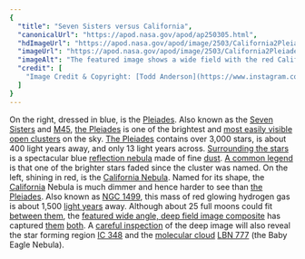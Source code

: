 ```yaml
---
{
  "title": "Seven Sisters versus California",
  "canonicalUrl": "https://apod.nasa.gov/apod/ap250305.html",
  "hdImageUrl": "https://apod.nasa.gov/apod/image/2503/California2Pleiades_Anderson_9953.jpg",
  "imageUrl": "https://apod.nasa.gov/apod/image/2503/California2Pleiades_Anderson_960.jpg",
  "imageAlt": "The featured image shows a wide field with the red California Nebula on the left, the blue Pleiades Star Cluster on the right, and much brown interstellar dust in between. Please see the explanation for more detailed information.",
  "credit": [
    "Image Credit & Copyright: [Todd Anderson](https://www.instagram.com/andersonmusicandspace/)"
  ]
}
---
```


On the right, dressed in blue, is the [Pleiades](https://apod.nasa.gov/apod/ap950620.html). Also known as the [Seven Sisters](https://www.rmg.co.uk/stories/topics/what-are-pleiades) and [M45](https://en.wikipedia.org/wiki/Pleiades), [the Pleiades](https://apod.nasa.gov/apod/ap211124.html) is one of the brightest and [most easily visible](https://apod.nasa.gov/apod/ap170314.html) [open clusters](https://apod.nasa.gov/apod/open_clusters.html) on the sky. [The Pleiades](https://earthsky.org/favorite-star-patterns/pleiades-star-cluster-enjoys-worldwide-renown/) contains over 3,000 stars, is about 400 light years away, and only 13 light years across. [Surrounding the stars](https://apod.nasa.gov/apod/ap200323.html) is a spectacular blue [reflection nebula](https://en.wikipedia.org/wiki/Reflection_nebula) made of fine [dust](https://apod.nasa.gov/apod/lib/glossary.html#dust). [A common legend](https://arxiv.org/pdf/0810.1592) is that one of the brighter stars faded since the cluster was named. On the left, shining in red, is the [California Nebula](https://apod.nasa.gov/apod/ap060924.html). Named for its shape, the [California](https://en.wikipedia.org/wiki/California) Nebula is much dimmer and hence harder to see than [the Pleiades](https://youtu.be/V0qMKgeVR5M). Also known as [NGC 1499](https://en.wikipedia.org/wiki/California_Nebula), this mass of red glowing hydrogen gas is about 1,500 [light years](https://chandra.harvard.edu/photo/cosmic_distance.html) away. Although about 25 full moons could fit [between them](https://apod.nasa.gov/apod/ap090411.html), the [featured wide angle, deep field image composite](https://www.instagram.com/p/DGREz_SpZIL/) has captured [them](https://apod.nasa.gov/apod/ap960618.html) [both](https://apod.nasa.gov/apod/ap090212.html). A [careful inspection](https://i.dailymail.co.uk/1s/2022/03/30/20/56019439-10669595-This_adorable_tiny_kitten_who_is_entranced_by_the_computer_scree-m-73_1648669189326.jpg) of the deep image will also reveal the star forming region [IC 348](https://apod.nasa.gov/apod/ap151010.html) and the [molecular cloud](https://en.wikipedia.org/wiki/Molecular_cloud) [LBN 777](https://noirlab.edu/public/images/noao-lbn777/) (the Baby Eagle Nebula).
